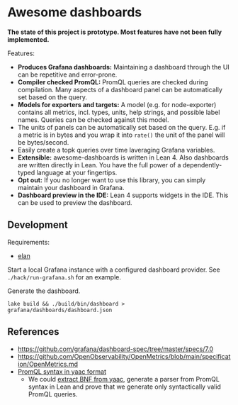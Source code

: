 # Awesome dashboards 

**The state of this project is prototype. Most features have not been fully implemented.**

Features:
- **Produces Grafana dashboards:** Maintaining a dashboard through the UI can be repetitive and error-prone. 
- **Compiler checked PromQL:** PromQL queries are checked during compilation. Many aspects of a dashboard panel can be automatically set based on the query.
- **Models for exporters and targets:** A model (e.g. for node-exporter) contains all metrics, incl. types, units, help strings, and possible label names. Queries can be checked against this model.
- The units of panels can be automatically set based on the query. E.g. if a metric is in bytes and you wrap it into `rate()` the unit of the panel will be bytes/second.
- Easily create a topk queries over time laveraging Grafana variables.
- **Extensible:** awesome-dashboards is written in Lean 4. Also dashboards are written directly in Lean. You have the full power of a dependently-typed language at your fingertips.
- **Opt out:** If you no longer want to use this library, you can simply maintain your dashboard in Grafana.
- **Dashboard preview in the IDE:** Lean 4 supports widgets in the IDE. This can be used to preview the dashboard.

## Development

Requirements:
- [elan](https://github.com/leanprover/elan)

Start a local Grafana instance with a configured dashboard provider. See `./hack/run-grafana.sh` for an example.

Generate the dashboard.

```
lake build && ./build/bin/dashboard > grafana/dashboards/dashboard.json
```

## References

- https://github.com/grafana/dashboard-spec/tree/master/specs/7.0
- https://github.com/OpenObservability/OpenMetrics/blob/main/specification/OpenMetrics.md
- [PromQL syntax in yaac format](https://github.com/prometheus/prometheus/blob/2aacd807b3ec6ddd90ae55f3a42f4cffed561ea9/promql/generated_parser.y)
    - We could [extract BNF from yaac](https://github.com/prometheus/prometheus/blob/2aacd807b3ec6ddd90ae55f3a42f4cffed561ea9/promql/generated_parser.y), generate a parser from PromQL syntax in Lean and prove that we generate only syntactically valid PromQL queries.

